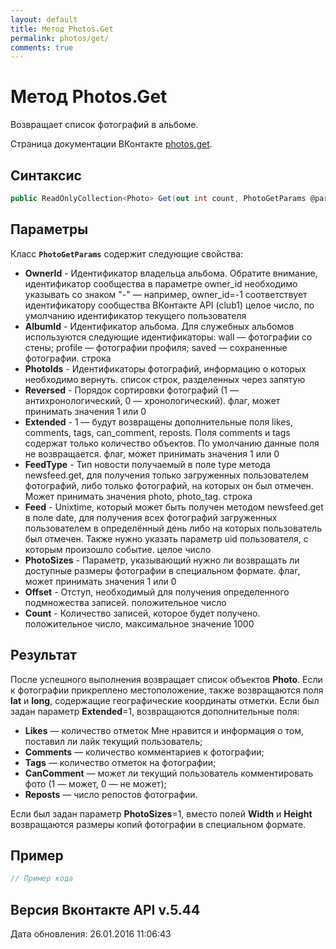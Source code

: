 ```yaml
---
layout: default
title: Метод Photos.Get
permalink: photos/get/
comments: true
---
```

# Метод Photos.Get
Возвращает список фотографий в альбоме.

Страница документации ВКонтакте [photos.get](https://vk.com/dev/photos.get).
## Синтаксис
``` csharp
public ReadOnlyCollection<Photo> Get(out int count, PhotoGetParams @params)
```

## Параметры
Класс **`PhotoGetParams`** содержит следующие свойства:

+ **OwnerId** - Идентификатор владельца альбома. Обратите внимание, идентификатор сообщества в параметре owner_id необходимо указывать со знаком "-" — например, owner_id=-1 соответствует идентификатору сообщества ВКонтакте API (club1)  целое число, по умолчанию идентификатор текущего пользователя
+ **AlbumId** - Идентификатор альбома. Для служебных альбомов используются следующие идентификаторы:   wall — фотографии со стены;  profile — фотографии профиля;  saved — сохраненные фотографии.  строка
+ **PhotoIds** - Идентификаторы фотографий, информацию о которых необходимо вернуть. список строк, разделенных через запятую
+ **Reversed** - Порядок сортировки фотографий (1 — антихронологический, 0 — хронологический). флаг, может принимать значения 1 или 0
+ **Extended** - 1 — будут возвращены дополнительные поля likes, comments, tags, can_comment, reposts. Поля comments и tags содержат только количество объектов. По умолчанию данные поля не возвращается. флаг, может принимать значения 1 или 0
+ **FeedType** - Тип новости получаемый в поле type метода newsfeed.get, для получения только загруженных пользователем фотографий, либо только фотографий, на которых он был отмечен. Может принимать значения photo, photo_tag. строка
+ **Feed** - Unixtime, который может быть получен методом newsfeed.get в поле date, для получения всех фотографий загруженных пользователем в определённый день либо на которых пользователь был отмечен. Также нужно указать параметр uid пользователя, с которым произошло событие. целое число
+ **PhotoSizes** - Параметр, указывающий нужно ли возвращать ли доступные размеры фотографии в специальном формате. флаг, может принимать значения 1 или 0
+ **Offset** - Отступ, необходимый для получения определенного подмножества записей. положительное число
+ **Count** - Количество записей, которое будет получено. положительное число, максимальное значение 1000

## Результат
После успешного выполнения возвращает список объектов **Photo**. 
Если к фотографии прикреплено местоположение, также возвращаются поля **lat** и **long**, содержащие географические координаты отметки. 
Если был задан параметр **Extended**=1, возвращаются дополнительные поля: 

+ **Likes** — количество отметок Мне нравится и информация о том, поставил ли лайк текущий пользователь; 
+ **Comments** — количество комментариев к фотографии; 
+ **Tags** — количество отметок на фотографии; 
+ **CanComment** — может ли текущий пользователь комментировать фото (1 — может, 0 — не может); 
+ **Reposts** — число репостов фотографии. 

Если был задан параметр **PhotoSizes**=1, вместо полей **Width** и **Height** возвращаются размеры копий фотографии в специальном формате.

## Пример
``` csharp
// Пример кода
```

## Версия Вконтакте API v.5.44
Дата обновления: 26.01.2016 11:06:43
